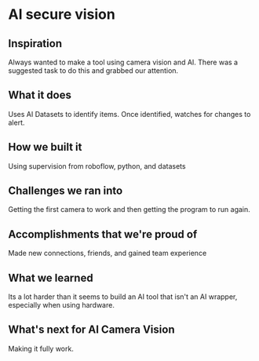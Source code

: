 # AI secure vision

## Inspiration
Always wanted to make a tool using camera vision and AI. There was a suggested task to do this and grabbed our attention.
## What it does
Uses AI Datasets to identify items. Once identified, watches for changes to alert.
## How we built it
Using supervision from roboflow, python, and datasets
## Challenges we ran into
Getting the first camera to work and then getting the program to run again.
## Accomplishments that we're proud of
Made new connections, friends, and gained team experience
## What we learned
Its a lot harder than it seems to build an AI tool that isn't an AI wrapper, especially when using hardware.
## What's next for AI Camera Vision
Making it fully work.
